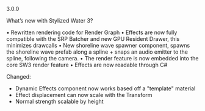 ﻿3.0.0

What’s new with Stylized Water 3?

• Rewritten rendering code for Render Graph
• Effects are now fully compatible with the SRP Batcher and new GPU Resident Drawer, this minimizes drawcalls
• New shoreline wave spawner component, spawns the shoreline wave prefab along a spline + snaps an audio emitter to the spline, following the camera.
• The render feature is now embedded into the core SW3 render feature
• Effects are now readable through C#

Changed:
- Dynamic Effects component now works based off a "template" material
- Effect displacement can now scale with the Transform
- Normal strength scalable by height